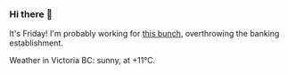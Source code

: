 ### Hi there :wave:

It's Friday! I'm probably working for [this bunch](https://github.com/kohofinancial), overthrowing the banking establishment.

Weather in Victoria BC: sunny, at +11°C.
